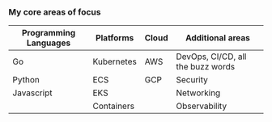 ### My core areas of focus

| Programming Languages | Platforms | Cloud | Additional areas |
| --- | --- | --- | --- |
| Go | Kubernetes | AWS | DevOps, CI/CD, all the buzz words |
| Python | ECS  | GCP | Security |
| Javascript | EKS | | Networking |
| | Containers | | Observability |
